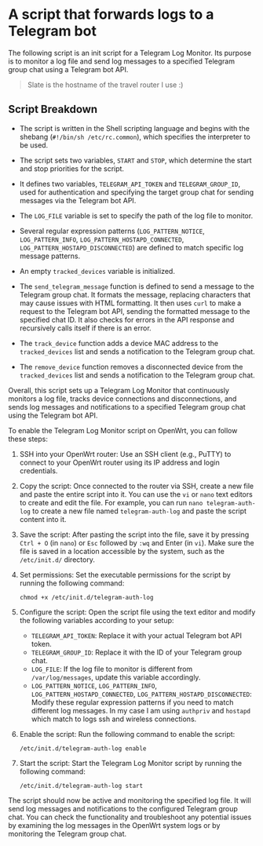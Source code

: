 # A script that forwards logs to a Telegram bot

The following script is an init script for a Telegram Log Monitor. Its purpose is to monitor a log file and send log messages to a specified Telegram group chat using a Telegram bot API.

> Slate is the hostname of the travel router I use :)
## Script Breakdown

- The script is written in the Shell scripting language and begins with the shebang (`#!/bin/sh /etc/rc.common`), which specifies the interpreter to be used.

- The script sets two variables, `START` and `STOP`, which determine the start and stop priorities for the script.

- It defines two variables, `TELEGRAM_API_TOKEN` and `TELEGRAM_GROUP_ID`, used for authentication and specifying the target group chat for sending messages via the Telegram bot API.

- The `LOG_FILE` variable is set to specify the path of the log file to monitor.

- Several regular expression patterns (`LOG_PATTERN_NOTICE`, `LOG_PATTERN_INFO`, `LOG_PATTERN_HOSTAPD_CONNECTED`, `LOG_PATTERN_HOSTAPD_DISCONNECTED`) are defined to match specific log message patterns.

- An empty `tracked_devices` variable is initialized.

- The `send_telegram_message` function is defined to send a message to the Telegram group chat. It formats the message, replacing characters that may cause issues with HTML formatting. It then uses `curl` to make a request to the Telegram bot API, sending the formatted message to the specified chat ID. It also checks for errors in the API response and recursively calls itself if there is an error.

- The `track_device` function adds a device MAC address to the `tracked_devices` list and sends a notification to the Telegram group chat.

- The `remove_device` function removes a disconnected device from the `tracked_devices` list and sends a notification to the Telegram group chat.

Overall, this script sets up a Telegram Log Monitor that continuously monitors a log file, tracks device connections and disconnections, and sends log messages and notifications to a specified Telegram group chat using the Telegram bot API.


To enable the Telegram Log Monitor script on OpenWrt, you can follow these steps:

1. SSH into your OpenWrt router: Use an SSH client (e.g., PuTTY) to connect to your OpenWrt router using its IP address and login credentials.

2. Copy the script: Once connected to the router via SSH, create a new file and paste the entire script into it. You can use the `vi` or `nano` text editors to create and edit the file. For example, you can run `nano telegram-auth-log` to create a new file named `telegram-auth-log` and paste the script content into it.

3. Save the script: After pasting the script into the file, save it by pressing `Ctrl + O` (in `nano`) or `Esc` followed by `:wq` and Enter (in `vi`). Make sure the file is saved in a location accessible by the system, such as the `/etc/init.d/` directory.

4. Set permissions: Set the executable permissions for the script by running the following command:
   ```
   chmod +x /etc/init.d/telegram-auth-log
   ```

5. Configure the script: Open the script file using the text editor and modify the following variables according to your setup:
    - `TELEGRAM_API_TOKEN`: Replace it with your actual Telegram bot API token.
    - `TELEGRAM_GROUP_ID`: Replace it with the ID of your Telegram group chat.
    - `LOG_FILE`: If the log file to monitor is different from `/var/log/messages`, update this variable accordingly.
    - `LOG_PATTERN_NOTICE`, `LOG_PATTERN_INFO`, `LOG_PATTERN_HOSTAPD_CONNECTED`, `LOG_PATTERN_HOSTAPD_DISCONNECTED`: Modify these regular expression patterns if you need to match different log messages. In my case I am using `authpriv` and `hostapd` which match to logs ssh and wireless connections.

6. Enable the script: Run the following command to enable the script:
   ```
   /etc/init.d/telegram-auth-log enable
   ```

7. Start the script: Start the Telegram Log Monitor script by running the following command:
   ```
   /etc/init.d/telegram-auth-log start
   ```

The script should now be active and monitoring the specified log file. It will send log messages and notifications to the configured Telegram group chat. You can check the functionality and troubleshoot any potential issues by examining the log messages in the OpenWrt system logs or by monitoring the Telegram group chat.
